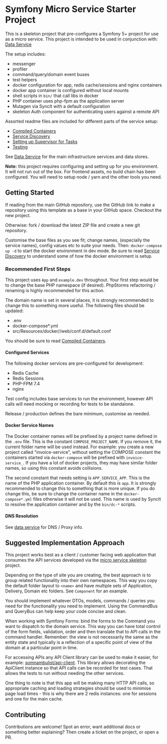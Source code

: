 # Symfony Micro Service Starter Project

This is a skeleton project that pre-configures a Symfony 5+ project for use as a micro service.
This project is intended to be used in conjunction with: [Data Service](https://github.com/somnambulist-tech/data-service-skeleton)

The setup includes:

 * messenger
 * profiler
 * command/query/domain event buses
 * test helpers
 * docker configuration for app, redis cache/sessions and nginx containers
 * docker app container is configured without local mounts
 * shell scripts in `bin/` that call libs in docker
 * PHP container uses php-fpm as the application server
 * Mutagen via SyncIt with a default configuration
 * skeleton Auth component for authenticating users against a remote API
 
Assorted readme files are included for different parts of the service setup:

 * [Compiled Containers](readme-compiled-containers.md)
 * [Service Discovery](readme-service-discovery.md)
 * [Setting up Supervisor for Tasks](readme-supervisor-tasks.md)
 * [Testing](readme-testing.md)

See [Data Service](https://github.com/somnambulist-tech/data-service-skeleton) for the main infrastructure
services and data stores.

**Note:** this project requires configuring and setting up for you environment. It will not run out
of the box. For frontend assets, no build chain has been configured. You will need to setup node / yarn
and the other tools you need.

## Getting Started

If reading from the main GitHub repository, use the GitHub link to make a repository using this template
as a base in your GitHub space. Checkout the new project.

Otherwise: fork / download the latest ZIP file and create a new git repository.

Customise the base files as you see fit; change names, (especially the service names), config values etc
to suite your needs. Then: `docker-compose up -d` to start the docker environment in dev mode.
Be sure to read [Service Discovery](readme-service-discovery.md) to understand some of how the docker
environment is setup.

### Recommended First Steps

This project uses `App` and `example.dev` throughout. Your first step would be to change the base PHP
namespace (if desired). PhpStorms refactoring / renaming is highly recommended for this action.

The domain name is set in several places, it is strongly recommended to change this to something more
useful. The following files should be updated:

 * .env
 * docker-compose*.yml
 * src/Resources/docker/<env>/web/conf.d/default.conf

You should be sure to read [Compiled Containers](readme-compiled-containers.md).

#### Configured Services

The following docker services are pre-configured for development:

 * Redis Cache
 * Redis Sessions
 * PHP-FPM 7.4
 * nginx

Test config includes base services to run the environment, however API calls will need mocking
or recording for tests to be standalone.

Release / production defines the bare minimum, customise as needed.

#### Docker Service Names

The Docker container names will be prefixed by a project name defined in the `.env` file. This is
the constant `COMPOSE_PROJECT_NAME`. If you remove it, the current folder name will be used instead.
For example: you create a new project called "invoice-service", without setting the COMPOSE constant
the containers started via `docker-compose` will be prefixed with `invoice-service_`. If you have a
lot of docker projects, they may have similar folder names, so using this constant avoids collisions.

The second constant that needs setting is `APP_SERVICE_APP`. This is the name of the PHP application
container. By default this is `app`. It is strongly recommended to change this to something that is
more unique. If you do change this, be sure to change the container name in the `docker-compose*.yml`
files otherwise it will not be used. This name is used by SyncIt to resolve the application container
and by the `bin/dc-*` scripts.

#### DNS Resolution

See [data service](https://github.com/somnambulist-tech/data-service-skeleton) for DNS / Proxy info.

## Suggested Implementation Approach

This project works best as a client / customer facing web application that consumes the API services
developed via the [micro service skeleton](https://github.com/somnambulist-tech/micro-service-skeleton) project.

Depending on the type of site you are creating, the best approach is to group related functionality into
their own namespaces. This way you copy the default folder layout to `<name>` and have multiple sets
of Application, Delivery, Domain etc folders. See `Component` for an example.

You should implement whatever DTOs, models, commands / queries you need for the functionality you
need to implement. Using the CommandBus and QueryBus can help keep your code concise and clean.

When working with Symfony Forms: bind the forms to the Command you want to dispatch to the domain service.
This way you can have total control of the form fields, validation, order and then translate that to API
calls in the command handler. Remember: the view is not necessarily the same as the entity state and
typically is a reflection of a specific point of view of the domain at a particular point in time.

For accessing APIs any API Client library can be used to make it easier, for example: [somnambulist/api-client](https://github.com/somnambulist-tech/api-client).
This library allows decorating the ApiClient instance so that API calls can be recorded for test
cases. That allows the tests to run without needing the other services.

One thing to note is that this app will be making many HTTP API calls, so appropriate caching and
loading strategies should be used to minimise page load times - this is why there are 2 redis instances:
one for sessions and one for the main cache.

## Contributing

Contributions are welcome! Spot an error, want additional docs or something better explaining? Then
create a ticket on the project, or open a PR.
